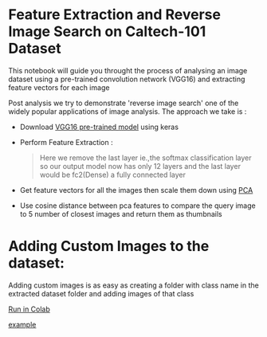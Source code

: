 # Feature Extraction and Reverse Image Search on Caltech-101 Dataset

This notebook will guide you throught the process of analysing an image dataset using a pre-trained convolution network (VGG16) and extracting feature vectors for each image

Post analysis we try to demonstrate 'reverse image search' one of the widely popular applications of image analysis. The approach we take is :

* Download [VGG16 pre-trained model](https://keras.io/applications/#vgg16) using keras

* Perform Feature Extraction :
  >Here we remove the last layer ie.,the softmax classification layer so our output model now has only 12 layers and the last layer would be fc2(Dense) a fully connected layer
  
* Get feature vectors for all the images then scale them down using [PCA](https://scikit-learn.org/stable/modules/generated/sklearn.decomposition.PCA.html)

* Use cosine distance between pca features to compare the query image to 5 number of closest images and return them as thumbnails

# Adding Custom Images to the dataset:

Adding custom images is as easy as creating a folder with class name in the extracted dataset folder and adding images of that class

[Run in Colab](https://colab.research.google.com/github/krishnac7/Reverse_image_search/blob/master/ReverseImageSearch.ipynb)

<a href="http://example.com/" target="_blank">example</a>
